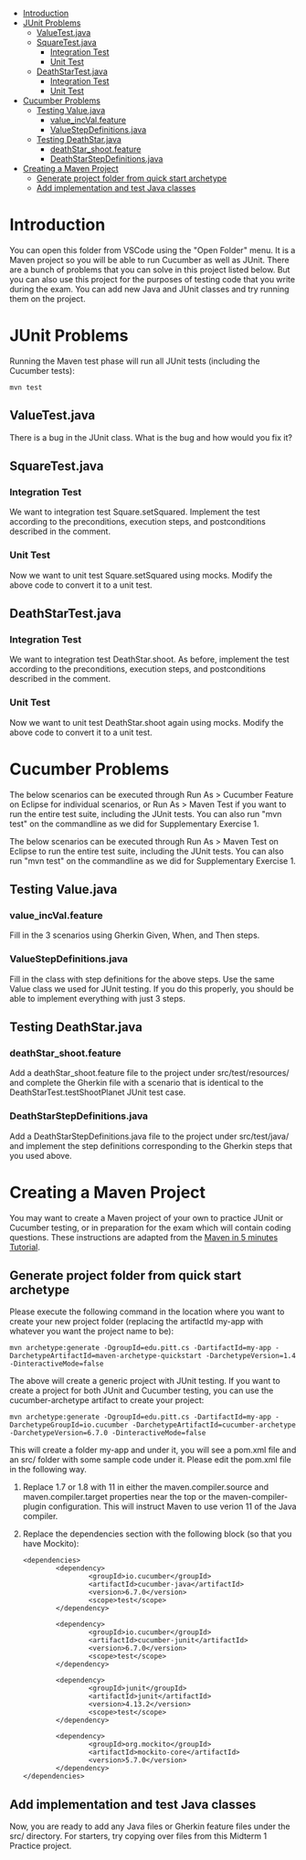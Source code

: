 - [Introduction](#introduction)
- [JUnit Problems](#junit-problems)
  * [ValueTest.java](#valuetestjava)
  * [SquareTest.java](#squaretestjava)
    + [Integration Test](#integration-test)
    + [Unit Test](#unit-test)
  * [DeathStarTest.java](#deathstartestjava)
    + [Integration Test](#integration-test-1)
    + [Unit Test](#unit-test-1)
- [Cucumber Problems](#cucumber-problems)
  * [Testing Value.java](#testing-valuejava)
    + [value_incVal.feature](#value-incvalfeature)
    + [ValueStepDefinitions.java](#valuestepdefinitionsjava)
  * [Testing DeathStar.java](#testing-deathstarjava)
    + [deathStar_shoot.feature](#deathstar-shootfeature)
    + [DeathStarStepDefinitions.java](#deathstarstepdefinitionsjava)
- [Creating a Maven Project](#creating-a-maven-project)
  * [Generate project folder from quick start archetype](#generate-project-folder-from-quick-start-archetype)
  * [Add implementation and test Java classes](#add-implementation-and-test-java-classes)

# Introduction

You can open this folder from VSCode using the "Open Folder" menu.  It is a
Maven project so you will be able to run Cucumber as well as JUnit.  There are
a bunch of problems that you can solve in this project listed below.  But you
can also use this project for the purposes of testing code that you write
during the exam.  You can add new Java and JUnit classes and try running them
on the project.

# JUnit Problems

Running the Maven test phase will run all JUnit tests (including the Cucumber tests):

```
mvn test
```

## ValueTest.java

There is a bug in the JUnit class.  What is the bug and how would you fix it?

## SquareTest.java

### Integration Test

We want to integration test Square.setSquared.  Implement the test according
to the preconditions, execution steps, and postconditions described in the
comment.

### Unit Test

Now we want to unit test Square.setSquared using mocks.  Modify the above
code to convert it to a unit test.

## DeathStarTest.java

### Integration Test

We want to integration test DeathStar.shoot. As before, implement the test
according to the preconditions, execution steps, and postconditions
described in the comment.

### Unit Test

Now we want to unit test DeathStar.shoot again using mocks.  Modify the
above code to convert it to a unit test.

# Cucumber Problems

The below scenarios can be executed through Run As > Cucumber Feature on
Eclipse for individual scenarios, or Run As > Maven Test if you want to run
the entire test suite, including the JUnit tests.  You can also run "mvn
test" on the commandline as we did for Supplementary Exercise 1.

The below scenarios can be executed through Run As > Maven Test on Eclipse
to run the entire test suite, including the JUnit tests.  You can also
run "mvn test" on the commandline as we did for Supplementary Exercise 1.

## Testing Value.java

### value_incVal.feature

Fill in the 3 scenarios using Gherkin Given, When, and Then steps.

### ValueStepDefinitions.java

Fill in the class with step definitions for the above steps.  Use the same
Value class we used for JUnit testing.  If you do this properly, you should
be able to implement everything with just 3 steps.

## Testing DeathStar.java

### deathStar_shoot.feature

Add a deathStar_shoot.feature file to the project under src/test/resources/
and complete the Gherkin file with a scenario that is identical to the
DeathStarTest.testShootPlanet JUnit test case.

### DeathStarStepDefinitions.java

Add a DeathStarStepDefinitions.java file to the project under src/test/java/
and implement the step definitions corresponding to the Gherkin steps that
you used above.

# Creating a Maven Project

You may want to create a Maven project of your own to practice JUnit or
Cucumber testing, or in preparation for the exam which will contain coding
questions.  These instructions are adapted from the [Maven in 5 minutes
Tutorial](https://maven.apache.org/guides/getting-started/maven-in-five-minutes.html).

## Generate project folder from quick start archetype

Please execute the following command in the location where you want to
create your new project folder (replacing the artifactId my-app with
whatever you want the project name to be):

```
mvn archetype:generate -DgroupId=edu.pitt.cs -DartifactId=my-app -DarchetypeArtifactId=maven-archetype-quickstart -DarchetypeVersion=1.4 -DinteractiveMode=false
```

The above will create a generic project with JUnit testing.  If you want to create a project for both JUnit and Cucumber testing, you can use the cucumber-archetype artifact to create your project:

```
mvn archetype:generate -DgroupId=edu.pitt.cs -DartifactId=my-app -DarchetypeGroupId=io.cucumber -DarchetypeArtifactId=cucumber-archetype -DarchetypeVersion=6.7.0 -DinteractiveMode=false
```

This will create a folder my-app and under it, you will see a pom.xml file
and an src/ folder with some sample code under it.  Please edit the pom.xml
file in the following way.

1. Replace 1.7 or 1.8 with 11 in either the maven.compiler.source and
   maven.compiler.target properties near the top or the maven-compiler-plugin configuration.  This will instruct Maven
to use verion 11 of the Java compiler.

1. Replace the dependencies section with the following block (so that you have Mockito):

   ```
   <dependencies>
           <dependency>
                   <groupId>io.cucumber</groupId>
                   <artifactId>cucumber-java</artifactId>
                   <version>6.7.0</version>
                   <scope>test</scope>
           </dependency>

           <dependency>
                   <groupId>io.cucumber</groupId>
                   <artifactId>cucumber-junit</artifactId>
                   <version>6.7.0</version>
                   <scope>test</scope>
           </dependency>

           <dependency>
                   <groupId>junit</groupId>
                   <artifactId>junit</artifactId>
                   <version>4.13.2</version>
                   <scope>test</scope>
           </dependency>

           <dependency>
                   <groupId>org.mockito</groupId>
                   <artifactId>mockito-core</artifactId>
                   <version>5.7.0</version>
           </dependency>
   </dependencies>
   ```
## Add implementation and test Java classes

Now, you are ready to add any Java files or Gherkin feature files under the
src/ directory.  For starters, try copying over files from this Midterm 1
Practice project.
